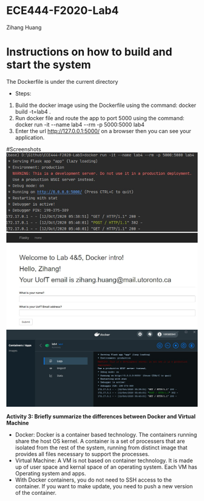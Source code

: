 # ECE444-F2020-Lab4
Zihang Huang
# Instructions on how to build and start the system
The Dockerfile is under the current directory
- Steps:
1. Build the docker image using the Dockerfile using the command: docker build -t=lab4 .
2. Run docker file and route the app to port 5000 using the command: docker run -it --name lab4 --rm -p 5000:5000 lab4
3. Enter the url http://127.0.0.1:5000/ on a browser then you can see your application.

#Screenshots
![alt text](https://github.com/ZihangH/ECE444-F2020-Lab3/blob/lab4_Microservice_Experiment/Screenshot1.jpg)
![alt text](https://github.com/ZihangH/ECE444-F2020-Lab3/blob/lab4_Microservice_Experiment/Screenshot2.jpg)
![alt text](https://github.com/ZihangH/ECE444-F2020-Lab3/blob/lab4_Microservice_Experiment/Screenshot3.jpg)

**Activity 3: Briefly summarize the differences between Docker and Virtual Machine**
- Docker: Docker is a container based technology. The containers running share the host OS kernel. A container is a set of processers that are isolated from the rest of the system, running from distinct image that provides all files necessary to support the processes.
- Virtual Machine: A VM is not based on container technology. It is made up of user space and kernal space of an operating system. Each VM has Operating system and apps.
- With Docker containers, you do not need to SSH access to the container. If you want to make update, you need to push a new version of the container.
